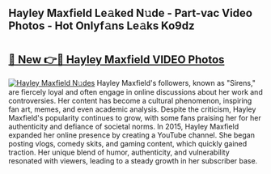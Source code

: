 ## Hayley Maxfield Le𝚊ked N𝚞de - Part-vac Video Photos - Hot Onlyf𝚊ns Le𝚊ks Ko9dz

# <h2><a href="http://ac2255.deff.icu/?id=Hayley+Maxfield">🔗 New 👉🔴 Hayley Maxfield VIDEO Photos</a></h2>

[![Hayley Maxfield N𝚞des](https://i.imgur.com/rIISA9y.gif)](http://ac2255.deff.icu/?id=Hayley+Maxfield)
Hayley Maxfield's followers, known as "Sirens," are fiercely loyal and often engage in online discussions about her work and controversies. Her content has become a cultural phenomenon, inspiring fan art, memes, and even academic analysis. Despite the criticism, Hayley Maxfield's popularity continues to grow, with some fans praising her for her authenticity and defiance of societal norms. In 2015, Hayley Maxfield expanded her online presence by creating a YouTube channel. She began posting vlogs, comedy skits, and gaming content, which quickly gained traction. Her unique blend of humor, authenticity, and vulnerability resonated with viewers, leading to a steady growth in her subscriber base.
